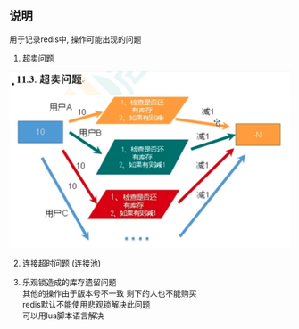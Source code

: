 ## 说明
用于记录redis中, 操作可能出现的问题 

1. 超卖问题 

![sale](../asset/redis_over_sale.png)

2. 连接超时问题 (连接池)
 

3. 乐观锁造成的库存遗留问题   
其他的操作由于版本号不一致  剩下的人也不能购买      
redis默认不能使用悲观锁解决此问题     
可以用lua脚本语言解决 